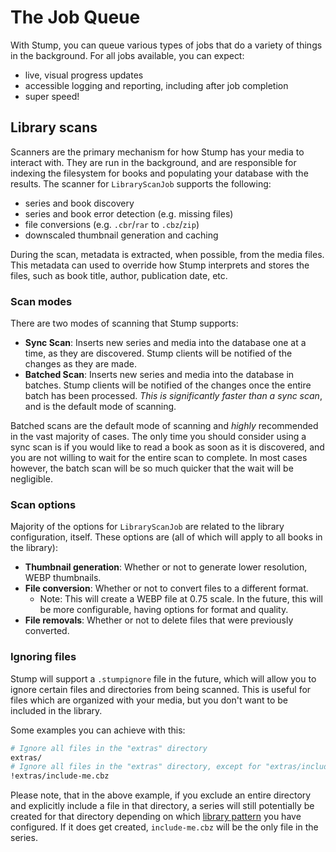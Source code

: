 # The Job Queue

With Stump, you can queue various types of jobs that do a variety of things in the background. For all jobs available, you can expect:

- live, visual progress updates
- accessible logging and reporting, including after job completion
- super speed!

## Library scans

Scanners are the primary mechanism for how Stump has your media to interact with. They are run in the background, and are responsible for indexing the filesystem for books and populating your database with the results. The scanner for `LibraryScanJob` supports the following:

- series and book discovery
- series and book error detection (e.g. missing files)
- file conversions (e.g. `.cbr`/`rar` to `.cbz`/`zip`)
- downscaled thumbnail generation and caching

During the scan, metadata is extracted, when possible, from the media files. This metadata can used to override how Stump interprets and stores the files, such as book title, author, publication date, etc.

### Scan modes

There are two modes of scanning that Stump supports:

- **Sync Scan**: Inserts new series and media into the database one at a time, as they are discovered. Stump clients will be notified of the changes as they are made.
- **Batched Scan**: Inserts new series and media into the database in batches. Stump clients will be notified of the changes once the entire batch has been processed. _This is significantly faster than a sync scan_, and is the default mode of scanning.

Batched scans are the default mode of scanning and _highly_ recommended in the vast majority of cases. The only time you should consider using a sync scan is if you would like to read a book as soon as it is discovered, and you are not willing to wait for the entire scan to complete. In most cases however, the batch scan will be so much quicker that the wait will be negligible.

### Scan options

Majority of the options for `LibraryScanJob` are related to the library configuration, itself. These options are (all of which will apply to all books in the library):

- **Thumbnail generation**: Whether or not to generate lower resolution, WEBP thumbnails.
- **File conversion**: Whether or not to convert files to a different format.
  - Note: This will create a WEBP file at 0.75 scale. In the future, this will be more configurable, having options for format and quality.
- **File removals**: Whether or not to delete files that were previously converted.

### Ignoring files

Stump will support a `.stumpignore` file in the future, which will allow you to ignore certain files and directories from being scanned. This is useful for files which are organized with your media, but you don't want to be included in the library.

Some examples you can achieve with this:

```bash
# Ignore all files in the "extras" directory
extras/
# Ignore all files in the "extras" directory, except for "extras/include-me.cbz"
!extras/include-me.cbz
```

Please note, that in the above example, if you exclude an entire directory and explicitly include a file in that directory, a series will still potentially be created for that directory depending on which [library pattern](/guides/libraries#library-patterns) you have configured. If it does get created, `include-me.cbz` will be the only file in the series.
